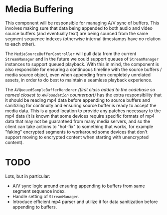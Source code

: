 # Media Buffering

This component will be responsible for managing A/V sync of buffers. This involves making sure that
data being appended to both audio and video source buffers (and eventually text) are being sourced
from the same segment sequence indexes (otherwise internal timestamps have no relation to each
other).

The `MediaSourceBufferController` will pull data from the current `StreamManager` and in the future
we could support queues of `StreamManager` instances to support queued playback. With this in mind,
the component is also responsible for ensuring a continuous timeline with the source buffers /
media source object, even when appending from completely unrelated assets, in order to do best to
maintain a seamless playback experience.

The `AVQueuedSampleBufferRenderer` *(first class added to the codebase so named closest to
`AVFoundation` counterpart)* has the extra responsibility that it should be reading mp4 data before
appending to source buffers and sanitizing for continuity and ensuring source buffer is ready to
accept the media data. This is a good location to provide any patches necessary to the mp4 data (it
is known that some devices require specific formats of mp4 data that may not be guaranteed from
many media servers, and so the client can take actions to "hot-fix" to something that works, for
example "faking" encrypted segments to workaround some devices that don't support moving to
encrypted content when starting with unencrypted content).

# TODO

Lots, but in particular:
* A/V sync logic around ensuring appending to buffers from same segment sequence index.
* Handle setting of `StreamManager`.
* Introduce efficient mp4 parser and utilize it for data sanitization before appending to buffers.
